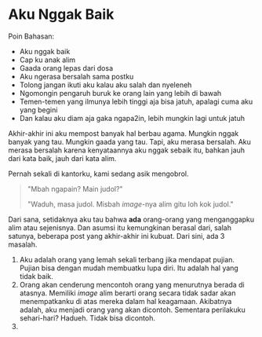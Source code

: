 # Aku Nggak Baik

Poin Bahasan:

- Aku nggak baik
- Cap ku anak alim
- Gaada orang lepas dari dosa
- Aku ngerasa bersalah sama postku
- Tolong jangan ikuti aku kalau aku salah dan nyeleneh
- Ngomongin pengaruh buruk ke orang lain yang lebih di bawah
- Temen-temen yang ilmunya lebih tinggi aja bisa jatuh, apalagi cuma aku yang begini
- Dan kalau aku diam aja gaka ngapa2in, lebih mungkin lagi untuk jatuh

Akhir-akhir ini aku mempost banyak hal berbau agama. Mungkin nggak banyak yang tau. Mungkin gaada yang tau. Tapi, aku merasa bersalah. Aku merasa bersalah karena kenyataannya aku nggak sebaik itu, bahkan jauh dari kata baik, jauh dari kata alim.

Pernah sekali di kantorku, kami sedang asik mengobrol.

> "Mbah ngapain? Main judol?"
>
> "Waduh, masa judol. Misbah *image*-nya alim gitu loh kok judol."

Dari sana, setidaknya aku tau bahwa **ada** orang-orang yang menganggapku alim atau sejenisnya. Dan asumsi itu kemungkinan berasal dari, salah satunya, beberapa post yang akhir-akhir ini kubuat. Dari sini, ada 3 masalah.

1. Aku adalah orang yang lemah sekali terbang jika mendapat pujian. Pujian bisa dengan mudah membuatku lupa diri. Itu adalah hal yang tidak baik.
2. Orang akan cenderung mencontoh orang yang menurutnya berada di atasnya. Memiliki *image* alim berarti orang secara tidak sadar akan menempatkanku di atas mereka dalam hal keagamaan. Akibatnya adalah, aku menjadi orang yang akan dicontoh. Sementara perilakuku sehari-hari? Hadueh. Tidak bisa dicontoh.
3.
